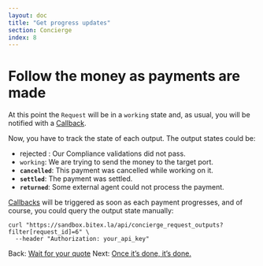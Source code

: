 ```yaml
---
layout: doc
title: "Get progress updates"
section: Concierge
index: 8
---
```


# Follow the money as payments are made

At this point the `Request` will be in a `working` state and, as usual, you will be notified with a [Callback](/docs/concierge/callbacks).

Now, you have to track the state of each output. The output states could be:

  - <span class="badge badge-danger"> rejected </span>:  Our Compliance validations did not pass.
  - `working`:   We are trying to send the money to the target port.
  - **`cancelled`**: This payment was cancelled while working on it.
  - **`settled`**:   The payment was settled.
  - **`returned`**:  Some external agent could not process the payment.

[Callbacks](/docs/concierge/callbacks) will be triggered as soon as each payment progresses, and of course, you could query the output state manually:

```
curl "https://sandbox.bitex.la/api/concierge_request_outputs?filter[request_id]=6" \
  --header "Authorization: your_api_key"
```

<div class="footer-nav">
  <span>
    Back:
    <a href="/concierge/wait">Wait for your quote</a>
  </span>
  <span class="forth">
      Next: <a href="/concierge/once">Once it’s done, it’s done.</a>
  </span>
</div>
